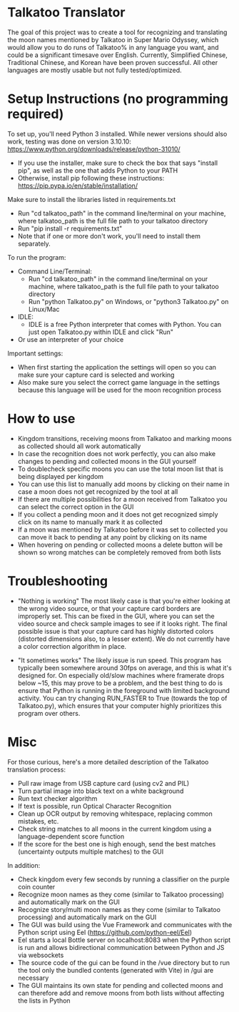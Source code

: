 # Talkatoo Translator

The goal of this project was to create a tool for recognizing and translating the moon names mentioned by Talkatoo in Super Mario Odyssey, which would allow you to do runs of Talkatoo% in any language you want, and could be a significant timesave over English. Currently, Simplified Chinese, Traditional Chinese, and Korean have been proven successful. All other languages are mostly usable but not fully tested/optimized.

# Setup Instructions (no programming required)
To set up, you'll need Python 3 installed. While newer versions should also work, testing was done on version 3.10.10: https://www.python.org/downloads/release/python-31010/
- If you use the installer, make sure to check the box that says "install pip", as well as the one that adds Python to your PATH
- Otherwise, install pip following these instructions: https://pip.pypa.io/en/stable/installation/

Make sure to install the libraries listed in requirements.txt
- Run "cd talkatoo_path" in the command line/terminal on your machine, where talkatoo_path is the full file path to your talkatoo directory
- Run "pip install -r requirements.txt"
- Note that if one or more don't work, you'll need to install them separately.

To run the program:
- Command Line/Terminal:
    - Run "cd talkatoo_path" in the command line/terminal on your machine, where talkatoo_path is the full file path to your talkatoo directory
    - Run "python Talkatoo.py" on Windows, or "python3 Talkatoo.py" on Linux/Mac
- IDLE:
    - IDLE is a free Python interpreter that comes with Python. You can just open Talkatoo.py within IDLE and click "Run"
- Or use an interpreter of your choice


Important settings:
- When first starting the application the settings will open so you can make sure your capture card is selected and working
- Also make sure you select the correct game language in the settings because this language will be used for the moon recognition process

# How to use

- Kingdom transitions, receiving moons from Talkatoo and marking moons as collected should all work automatically
- In case the recognition does not work perfectly, you can also make changes to pending and collected moons in the GUI yourself
- To doublecheck specific moons you can use the total moon list that is being displayed per kingdom
- You can use this list to manually add moons by clicking on their name in case a moon does not get recognized by the tool at all
- If there are multiple possibilities for a moon received from Talkatoo you can select the correct option in the GUI
- If you collect a pending moon and it does not get recognized simply click on its name to manually mark it as collected
- If a moon was mentioned by Talkatoo before it was set to collected you can move it back to pending at any point by clicking on its name
- When hovering on pending or collected moons a delete button will be shown so wrong matches can be completely removed from both lists


# Troubleshooting
- "Nothing is working"
The most likely case is that you're either looking at the wrong video source, or that your capture card borders are improperly set. This can be fixed in the GUI, where you can set the video source and check sample images to see if it looks right.
The final possible issue is that your capture card has highly distorted colors (distorted dimensions also, to a lesser extent). We do not currently have a color correction algorithm in place.


- "It sometimes works"
The likely issue is run speed. This program has typically been somewhere around 30fps on average, and this is what it's designed for. On especially old/slow machines where framerate drops below ~15, this may prove to be a problem, and the best thing to do is ensure that Python is running in the foreground with limited background activity. You can try changing RUN_FASTER to True (towards the top of Talkatoo.py), which ensures that your computer highly prioritizes this program over others. 

  

# Misc
For those curious, here's a more detailed description of the Talkatoo translation process:
- Pull raw image from USB capture card (using cv2 and PIL)
- Turn partial image into black text on a white background
- Run text checker algorithm
- If text is possible, run Optical Character Recognition
- Clean up OCR output by removing whitespace, replacing common mistakes, etc.
- Check string matches to all moons in the current kingdom using a language-dependent score function
- If the score for the best one is high enough, send the best matches (uncertainty outputs multiple matches) to the GUI

In addition:
- Check kingdom every few seconds by running a classifier on the purple coin counter
- Recognize moon names as they come (similar to Talkatoo processing) and automatically mark on the GUI
- Recognize story/multi moon names as they come (similar to Talkatoo processing) and automatically mark on the GUI
- The GUI was build using the Vue Framework and communicates with the Python script using Eel (https://github.com/python-eel/Eel)
- Eel starts a local Bottle server on localhost:8083 when the Python script is run and allows bidirectional communication between Python and JS via websockets
- The source code of the gui can be found in the /vue directory but to run the tool only the bundled contents (generated with Vite) in /gui are necessary
- The GUI maintains its own state for pending and collected moons and can therefore add and remove moons from both lists without affecting the lists in Python



